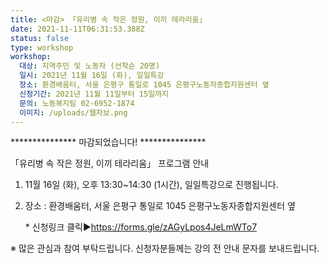```yaml
---
title: <마감> 「유리병 속 작은 정원, 이끼 테라리움」
date: 2021-11-11T06:31:53.388Z
status: false
type: workshop
workshop:
  대상: 지역주민 및 노동자 (선착순 20명)
  일시: 2021년 11월 16일 (화), 일일특강
  장소: 환경배움터, 서울 은평구 통일로 1045 은평구노동자종합지원센터 옆
  신청기간: 2021년 11월 11일부터 15일까지
  문의: 노동복지팀 02-6952-1874
  이미지: /uploads/웹자보.png
---
```

\*\*\*\*\*\*\*\*\*\*\*\*\*\*\* 마감되었습니다! \*\*\*\*\*\*\*\*\*\*\*\*\*\*\*

「유리병 속 작은 정원, 이끼 테라리움」 프로그램 안내 

1. 11월 16일 (화), 오후 13:30~14:30 (1시간), 일일특강으로 진행됩니다.
2. 장소 : 환경배움터, 서울 은평구 통일로 1045 은평구노동자종합지원센터 옆 

   \* 신청링크 클릭▶[](<1. https://forms.gle/MdfAxEuKvu3qFNpd9>)https://forms.gle/zAGyLpos4JeLmWTo7

 ※ 많은 관심과 참여 부탁드립니다.  신청자분들께는 강의 전 안내 문자를 보내드립니다.